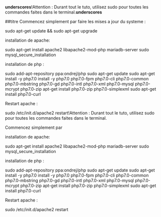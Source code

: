 __underscores__!Attention : Durant tout le tuto, utilisez sudo pour toutes les commandes faites dans le terminal.__underscores__


##titre Commencez simplement par faire les mises a jour du systeme :

sudo apt-get update && sudo apt-get upgrade



installation de apache:

sudo apt-get install apache2 libapache2-mod-php mariadb-server
sudo mysql_secure_installation





installation de php : 

sudo add-apt-repository ppa:ondrej/php
sudo apt-get update
sudo apt-get install -y php7.0
install -y php7.0 php7.0-fpm php7.0-cli php7.0-common php7.0-mbstring php7.0-gd php7.0-intl php7.0-xml php7.0-mysql php7.0-mcrypt php7.0-zip
apt-get install php7.0-zip php7.0-simplexml
sudo apt-get install php7.0-curl


Restart apache :

sudo /etc/init.d/apache2 restart!Attention : Durant tout le tuto, utilisez sudo pour toutes les commandes faites dans le terminal.


Commencez simplement par 



installation de apache:

sudo apt-get install apache2 libapache2-mod-php mariadb-server
sudo mysql_secure_installation





installation de php : 

sudo add-apt-repository ppa:ondrej/php
sudo apt-get update
sudo apt-get install -y php7.0
install -y php7.0 php7.0-fpm php7.0-cli php7.0-common php7.0-mbstring php7.0-gd php7.0-intl php7.0-xml php7.0-mysql php7.0-mcrypt php7.0-zip
apt-get install php7.0-zip php7.0-simplexml
sudo apt-get install php7.0-curl


Restart apache :

sudo /etc/init.d/apache2 restart



